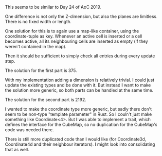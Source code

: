 This seems to be similar to Day 24 of AoC 2019.

One difference is not only the Z-dimension, but also the planes are limitless.
There is no fixed width or length.

One solution for this is to again use a map-like container, using the coordinate-tuple as key.
Whenever an active cell is inserted or a cell becomes active, all its neighbouring cells are inserted as empty (if they weren't contained in the map).

Then it should be sufficient to simply check all entries during every update step.

The solution for the first part is 375.

With my implementation adding a dimension is relatively trivial.
I could just update the existing types and be done with it.
But instead I want to make the solution more generic, so both parts can be handled at the same time.

The solution for the second part is 2192.

I wanted to make the coordinate type more generic, but sadly there don't seem to be non-type "template parameter" in Rust.
So I couln't just make something like Coordinate<4>.
But I was able to implement a trait, which defines the interface for the CubeMap, so no duplication for the CubeMap's code was needed there.

There is still more duplicated code than I would like (for Coordinate3d, Coordinate4d and their neighbour iterators).
I might look into consolidating that as well.
